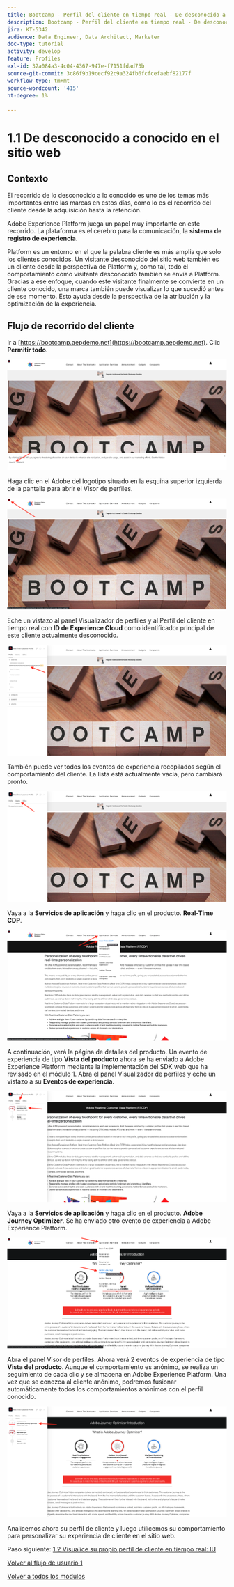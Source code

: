 ```yaml
---
title: Bootcamp - Perfil del cliente en tiempo real - De desconocido a conocido en el sitio web
description: Bootcamp - Perfil del cliente en tiempo real - De desconocido a conocido en el sitio web
jira: KT-5342
audience: Data Engineer, Data Architect, Marketer
doc-type: tutorial
activity: develop
feature: Profiles
exl-id: 32a084a3-4c04-4367-947e-f7151fdad73b
source-git-commit: 3c86f9b19cecf92c9a324fb6fcfcefaebf82177f
workflow-type: tm+mt
source-wordcount: '415'
ht-degree: 1%

---
```


# 1.1 De desconocido a conocido en el sitio web

## Contexto

El recorrido de lo desconocido a lo conocido es uno de los temas más importantes entre las marcas en estos días, como lo es el recorrido del cliente desde la adquisición hasta la retención.

Adobe Experience Platform juega un papel muy importante en este recorrido. La plataforma es el cerebro para la comunicación, la **sistema de registro de experiencia**.

Platform es un entorno en el que la palabra cliente es más amplia que solo los clientes conocidos. Un visitante desconocido del sitio web también es un cliente desde la perspectiva de Platform y, como tal, todo el comportamiento como visitante desconocido también se envía a Platform. Gracias a ese enfoque, cuando este visitante finalmente se convierte en un cliente conocido, una marca también puede visualizar lo que sucedió antes de ese momento. Esto ayuda desde la perspectiva de la atribución y la optimización de la experiencia.

## Flujo de recorrido del cliente

Ir a [https://bootcamp.aepdemo.net](https://bootcamp.aepdemo.net). Clic **Permitir todo**.

![DSN](./images/web8.png)

Haga clic en el Adobe del logotipo situado en la esquina superior izquierda de la pantalla para abrir el Visor de perfiles.

![Demostración](./images/pv1.png)

Eche un vistazo al panel Visualizador de perfiles y al Perfil del cliente en tiempo real con **ID de Experience Cloud** como identificador principal de este cliente actualmente desconocido.

![Demostración](./images/pv2.png)

También puede ver todos los eventos de experiencia recopilados según el comportamiento del cliente. La lista está actualmente vacía, pero cambiará pronto.

![Demostración](./images/pv3.png)

Vaya a la **Servicios de aplicación** y haga clic en el producto. **Real-Time CDP**.

![Demostración](./images/pv4.png)

A continuación, verá la página de detalles del producto. Un evento de experiencia de tipo **Vista del producto** ahora se ha enviado a Adobe Experience Platform mediante la implementación del SDK web que ha revisado en el módulo 1. Abra el panel Visualizador de perfiles y eche un vistazo a su **Eventos de experiencia**.

![Demostración](./images/pv5.png)

Vaya a la **Servicios de aplicación** y haga clic en el producto. **Adobe Journey Optimizer**. Se ha enviado otro evento de experiencia a Adobe Experience Platform.

![Demostración](./images/pv7.png)

Abra el panel Visor de perfiles. Ahora verá 2 eventos de experiencia de tipo **Vista del producto**. Aunque el comportamiento es anónimo, se realiza un seguimiento de cada clic y se almacena en Adobe Experience Platform. Una vez que se conozca al cliente anónimo, podremos fusionar automáticamente todos los comportamientos anónimos con el perfil conocido.

![Demostración](./images/pv8.png)

Analicemos ahora su perfil de cliente y luego utilicemos su comportamiento para personalizar su experiencia de cliente en el sitio web.

Paso siguiente: [1.2 Visualice su propio perfil de cliente en tiempo real: IU](./ex2.md)

[Volver al flujo de usuario 1](./uc1.md)

[Volver a todos los módulos](../../overview.md)
